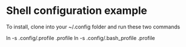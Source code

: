 Shell configuration example
===========================

To install, clone into your ~/.config folder and run these two commands

ln -s .config/.profile .profile
ln -s .config/.bash_profile .profile
